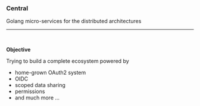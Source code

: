 ### Central

Golang micro-services for the distributed architectures

---

<br />

**Objective**

Trying to build a complete ecosystem powered by

- home-grown OAuth2 system
- OIDC
- scoped data sharing
- permissions
- and much more ...
